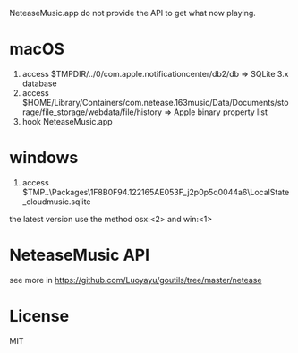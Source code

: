 NeteaseMusic.app do not provide the API to get what now playing.  

# macOS
1.  access $TMPDIR/../0/com.apple.notificationcenter/db2/db => SQLite 3.x database
2.  access $HOME/Library/Containers/com.netease.163music/Data/Documents/storage/file_storage/webdata/file/history => Apple binary property list
3.  hook NeteaseMusic.app

# windows
1. access $TMP\..\Packages\1F8B0F94.122165AE053F_j2p0p5q0044a6\LocalState\_cloudmusic.sqlite

the latest version use the method osx:<2> and win:<1>

# NeteaseMusic API
see more in https://github.com/Luoyayu/goutils/tree/master/netease

# License
MIT

